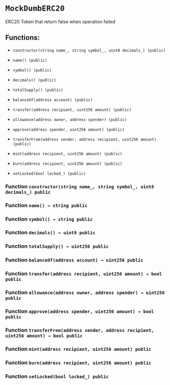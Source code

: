 # `MockDumbERC20`

ERC20 Token that return false when operation failed

## Functions:

- `constructor(string name_, string symbol_, uint8 decimals_) (public)`

- `name() (public)`

- `symbol() (public)`

- `decimals() (public)`

- `totalSupply() (public)`

- `balanceOf(address account) (public)`

- `transfer(address recipient, uint256 amount) (public)`

- `allowance(address owner, address spender) (public)`

- `approve(address spender, uint256 amount) (public)`

- `transferFrom(address sender, address recipient, uint256 amount) (public)`

- `mint(address recipient, uint256 amount) (public)`

- `burn(address recipient, uint256 amount) (public)`

- `setLocked(bool locked_) (public)`

### Function `constructor(string name_, string symbol_, uint8 decimals_) public`

### Function `name() → string public`

### Function `symbol() → string public`

### Function `decimals() → uint8 public`

### Function `totalSupply() → uint256 public`

### Function `balanceOf(address account) → uint256 public`

### Function `transfer(address recipient, uint256 amount) → bool public`

### Function `allowance(address owner, address spender) → uint256 public`

### Function `approve(address spender, uint256 amount) → bool public`

### Function `transferFrom(address sender, address recipient, uint256 amount) → bool public`

### Function `mint(address recipient, uint256 amount) public`

### Function `burn(address recipient, uint256 amount) public`

### Function `setLocked(bool locked_) public`
